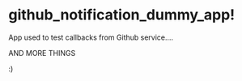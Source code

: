 github_notification_dummy_app!
=============================

App used to test callbacks from Github service....

AND MORE THINGS

:)

